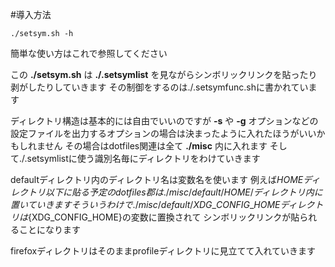 #導入方法

```
./setsym.sh -h
```
簡単な使い方はこれで参照してください

この __./setsym.sh__ は __./.setsymlist__ を見ながらシンボリックリンクを貼ったり剥がしたりしていきます
その制御をするのは./.setsymfunc.shに書かれています

ディレクトリ構造は基本的には自由でいいのですが __-s__ や __-g__ オプションなどの
設定ファイルを出力するオプションの場合は決まったように入れたほうがいいかもしれません
その場合はdotfiles関連は全て __./misc__ 内に入れます
そして./.setsymlistに使う識別名毎にディレクトリをわけていきます

defaultディレクトリ内のディレクトリ名は変数名を使います
例えば${HOME}ディレクトリ以下に貼る予定のdotfiles郡は
./misc/default/HOME/ディレクトリ内に置いていきます
そういうわけで./misc/default/XDG\_CONFIG\_HOMEディレクトリは${XDG\_CONFIG\_HOME}の変数に置換されて
シンボリックリンクが貼られることになります

firefoxディレクトリはそのままprofileディレクトリに見立てて入れていきます
